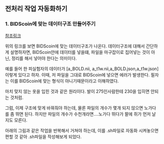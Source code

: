 ## 전처리 작업 자동화하기

### 1. BIDScoin에 맞는 데이터구조 만들어주기

[참조링크](https://bidscoin.readthedocs.io/en/stable/preparation.html)

위의 링크를 보면 BIDScoin에 맞는 데이터구조가 나온다. 데이터구조에 대해서 간단하게 설명하자면, BIDScoin안에 데이터를 넣을떄, 파일을 마구잡이로 집어넣는 것이 아닌, 정리를 해서 넣어야 한다는 의미이다.

예를 들어 한 피실험자의 데이터가 [a_BOLD.nii, a_t1w.nii,a_BOLD.json,a_t1w.json] 이렇게 있다고 하자. 이때, 저 파일을 그대로 BIDScoin에 넣으면 에러가 발생한다. 필자는 이를 BIDScoin에 맞는 형식이 아니기때문이라고 이해하였다.

마치 맞지 않는 옷을 입힌 것과 같은 원리이다. 발이 275인사람한테 230을 입히면 안되는 것처럼.

그럼, 이제 구조에 맞게 바꿔줘야 하는데, 물론 파일의 개수가 몇개 되지 않으면 노가다를 좀 뛰면 된다. 하지만 파일의 개수가 수천개라면....노가다 뛰다가 팔에 쥐가 먼저 날지도 모른다.

아래의 그림과 같은 작업을 반복해서 거쳐야 하는데, 이를 .sh파일로 자동화 시켜놓으면 편할 것 같아 .sh파일을 작성해보게 되었다.





